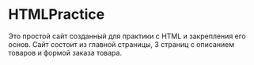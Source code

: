 # HTMLPractice

Это простой сайт созданный для практики с HTML и закрепления его основ.
Сайт состоит из главной страницы, 3 страниц с описанием товаров и формой заказа товара.
